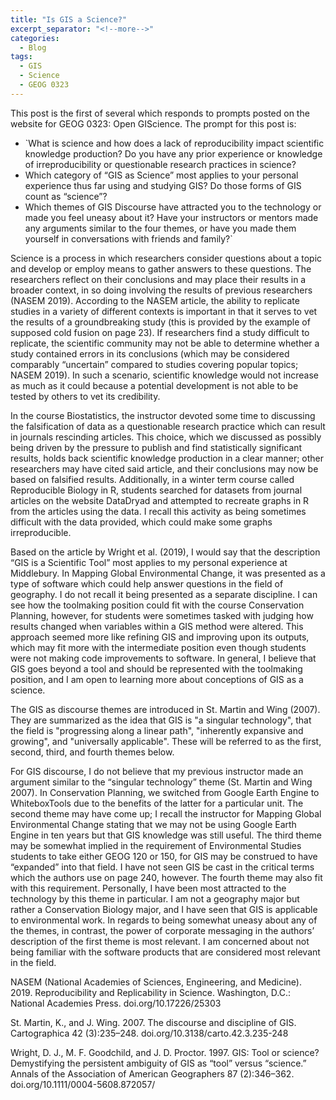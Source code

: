 ```yaml
---
title: "Is GIS a Science?"
excerpt_separator: "<!--more-->"
categories:
  - Blog
tags:
  - GIS
  - Science
  - GEOG 0323
---
```


This post is the first of several which responds to prompts posted on the website for GEOG 0323: Open GIScience. The prompt for this post is: 
- `What is science and how does a lack of reproducibility impact scientific knowledge production? Do you have any prior experience or knowledge of irreproducibility or questionable research practices in science?
- Which category of “GIS as Science” most applies to your personal experience thus far using and studying GIS? Do those forms of GIS count as “science”?
- Which themes of GIS Discourse have attracted you to the technology or made you feel uneasy about it? Have your instructors or mentors made any arguments similar to the four themes, or have you made them yourself in conversations with friends and family?`

Science is a process in which researchers consider questions about a topic and develop or employ means to gather answers to these questions. The researchers reflect on their conclusions and may place their results in a broader context, in so doing involving the results of previous researchers (NASEM 2019). According to the NASEM article, the ability to replicate studies in a variety of different contexts is important in that it serves to vet the results of a groundbreaking study (this is provided by the example of supposed cold fusion on page 23). If researchers find a study difficult to replicate, the scientific community may not be able to determine whether a study contained errors in its conclusions (which may be considered comparably “uncertain” compared to studies covering popular topics; NASEM 2019). In such a scenario, scientific knowledge would not increase as much as it could because a potential development is not able to be tested by others to vet its credibility.

In the course Biostatistics, the instructor devoted some time to discussing the falsification of data as a questionable research practice which can result in journals rescinding articles. This choice, which we discussed as possibly being driven by the pressure to publish and find statistically significant results, holds back scientific knowledge production in a clear manner; other researchers may have cited said article, and their conclusions may now be based on falsified results. Additionally, in a winter term course called Reproducible Biology in R, students searched for datasets from journal articles on the website DataDryad and attempted to recreate graphs in R from the articles using the data. I recall this activity as being sometimes difficult with the data provided, which could make some graphs irreproducible.

Based on the article by Wright et al. (2019), I would say that the description “GIS is a Scientific Tool” most applies to my personal experience at Middlebury. In Mapping Global Environmental Change, it was presented as a type of software which could help answer questions in the field of geography. I do not recall it being presented as a separate discipline. I can see how the toolmaking position could fit with the course Conservation Planning, however, for students were sometimes tasked with judging how results changed when variables within a GIS method were altered. This approach seemed more like refining GIS and improving upon its outputs, which may fit more with the intermediate position even though students were not making code improvements to software. In general, I believe that GIS goes beyond a tool and should be represented with the toolmaking position, and I am open to learning more about conceptions of GIS as a science.

The GIS as discourse themes are introduced in St. Martin and Wing (2007). They are summarized as the idea that GIS is "a singular technology", that the field is "progressing along a linear path", "inherently expansive and growing", and "universally applicable". These will be referred to as the first, second, third, and fourth themes below.

For GIS discourse, I do not believe that my previous instructor made an argument similar to the “singular technology” theme (St. Martin and Wing 2007). In Conservation Planning, we switched from Google Earth Engine to WhiteboxTools due to the benefits of the latter for a particular unit. The second theme may have come up; I recall the instructor for Mapping Global Environmental Change stating that we may not be using Google Earth Engine in ten years but that GIS knowledge was still useful. The third theme may be somewhat implied in the requirement of Environmental Studies students to take either GEOG 120 or 150, for GIS may be construed to have “expanded” into that field. I have not seen GIS be cast in the critical terms which the authors use on page 240, however. The fourth theme may also fit with this requirement. Personally, I have been most attracted to the technology by this theme in particular. I am not a geography major but rather a Conservation Biology major, and I have seen that GIS is applicable to environmental work. In regards to being somewhat uneasy about any of the themes, in contrast, the power of corporate messaging in the authors’ description of the first theme is most relevant. I am concerned about not being familiar with the software products that are considered most relevant in the field.

NASEM (National Academies of Sciences, Engineering, and Medicine). 2019. Reproducibility and Replicability in Science. Washington, D.C.: National Academies Press. doi.org/10.17226/25303

St. Martin, K., and J. Wing. 2007. The discourse and discipline of GIS. Cartographica 42 (3):235–248. doi.org/10.3138/carto.42.3.235-248 

Wright, D. J., M. F. Goodchild, and J. D. Proctor. 1997. GIS: Tool or science? Demystifying the persistent ambiguity of GIS as “tool” versus “science.” Annals of the Association of American Geographers 87 (2):346–362. doi.org/10.1111/0004-5608.872057/
